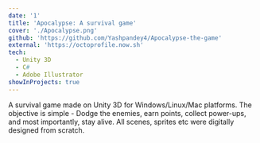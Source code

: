 ```yaml
---
date: '1'
title: 'Apocalypse: A survival game'
cover: './Apocalypse.png'
github: 'https://github.com/Yashpandey4/Apocalypse-the-game'
external: 'https://octoprofile.now.sh'
tech:
  - Unity 3D
  - C#
  - Adobe Illustrator
showInProjects: true
---
```


A survival game made on Unity 3D for Windows/Linux/Mac platforms. The objective is simple - Dodge the enemies, earn points, collect power-ups, and most importantly, stay alive. All scenes, sprites etc were digitally designed from scratch.
